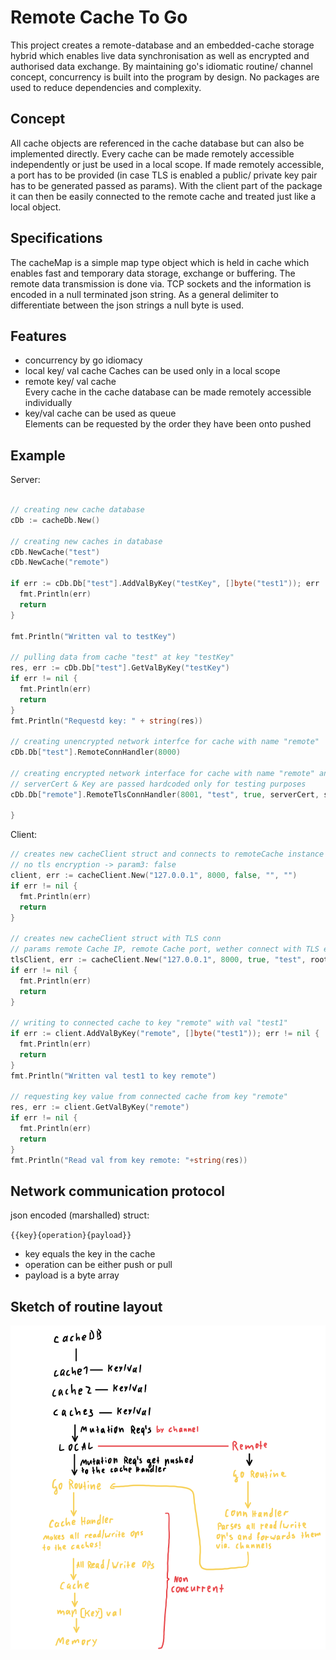 # Remote Cache To Go

This project creates a remote-database and an embedded-cache storage hybrid which enables live data synchronisation as well as encrypted and authorised data exchange.
By maintaining go's idiomatic routine/ channel concept, concurrency is built into the program by design. No packages are used to reduce dependencies and complexity.

## Concept

All cache objects are referenced in the cache database but can also be implemented directly. Every cache can be made remotely accessible independently or just be used in a local scope. If made remotely accessible, a port has to be provided (in case TLS is enabled a public/ private key pair has to be generated passed as params). With the client part of the package it can then be easily connected to the remote cache and treated just like a local object.

## Specifications

The cacheMap is a simple map type object which is held in cache which enables fast and temporary data storage, exchange or buffering. The remote data transmission is done via. TCP sockets and the information is encoded in a null terminated json string. As a general delimiter to differentiate between the json strings a null byte is used.

## Features

- concurrency by go idiomacy
- local key/ val cache
Caches can be used only in a local scope
- remote key/ val cache  <br>
Every cache in the cache database can be made remotely accessible individually
- key/val cache can be used as queue <br>
Elements can be requested by the order they have been onto pushed


## Example


Server:
``` go

// creating new cache database
cDb := cacheDb.New()

// creating new caches in database
cDb.NewCache("test")
cDb.NewCache("remote")

if err := cDb.Db["test"].AddValByKey("testKey", []byte("test1")); err != nil {
  fmt.Println(err)
  return
}

fmt.Println("Written val to testKey")

// pulling data from cache "test" at key "testKey"
res, err := cDb.Db["test"].GetValByKey("testKey")
if err != nil {
  fmt.Println(err)
  return
}
fmt.Println("Requestd key: " + string(res))

// creating unencrypted network interfce for cache with name "remote"
cDb.Db["test"].RemoteConnHandler(8000)

// creating encrypted network interface for cache with name "remote" and the password hash "test" and enabled dosProtection
// serverCert & Key are passed hardcoded only for testing purposes
cDb.Db["remote"].RemoteTlsConnHandler(8001, "test", true, serverCert, serverKey)

}

```

Client:
``` go
// creates new cacheClient struct and connects to remoteCache instance
// no tls encryption -> param3: false
client, err := cacheClient.New("127.0.0.1", 8000, false, "", "")
if err != nil {
  fmt.Println(err)
  return
}

// creates new cacheClient struct with TLS conn
// params remote Cache IP, remote Cache port, wether connect with TLS encryption, root Cert for TLS encryption
tlsClient, err := cacheClient.New("127.0.0.1", 8000, true, "test", rootCert)
if err != nil {
  fmt.Println(err)
  return
}

// writing to connected cache to key "remote" with val "test1"
if err := client.AddValByKey("remote", []byte("test1")); err != nil {
  fmt.Println(err)
  return
}
fmt.Println("Written val test1 to key remote")

// requesting key value from connected cache from key "remote"
res, err := client.GetValByKey("remote")
if err != nil {
  fmt.Println(err)
  return
}
fmt.Println("Read val from key remote: "+string(res))

```

## Network communication protocol

json encoded (marshalled) struct:

`{{key}{operation}{payload}}`

- key equals the key in the cache
- operation can be either push or pull
- payload is a byte array

## Sketch of routine layout

![sketch.png](media/sketch.png)
